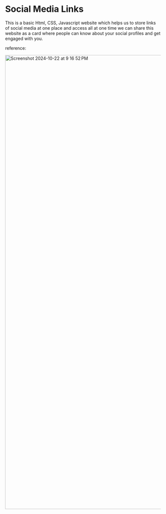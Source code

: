 # Social Media Links



This is a basic Html, CSS, Javascript website which helps us to store links of social media at one place and access all at one time
we can share this website as a card where people can know about your social profiles and get engaged with you.

reference: 

<img width="1470" alt="Screenshot 2024-10-22 at 9 16 52 PM" src="https://github.com/user-attachments/assets/7effad37-ba05-449b-83c1-847c5d774351">

